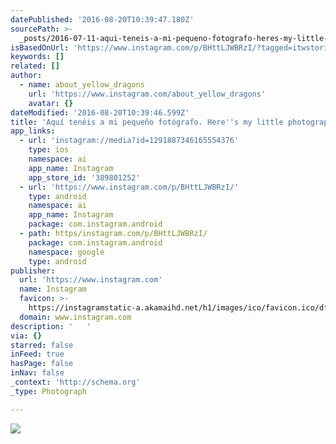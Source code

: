 ```yaml
---
datePublished: '2016-08-20T10:39:47.180Z'
sourcePath: >-
  _posts/2016-07-11-aqui-teneis-a-mi-pequeno-fotografo-heres-my-little-photogr.md
isBasedOnUrl: 'https://www.instagram.com/p/BHttLJWBRzI/?tagged=itwstories'
keywords: []
related: []
author:
  - name: about_yellow_dragons
    url: 'https://www.instagram.com/about_yellow_dragons'
    avatar: {}
dateModified: '2016-08-20T10:39:46.599Z'
title: 'Aquí tenéis a mi pequeño fotógrafo. Here''s my little photographer. '
app_links:
  - url: 'instagram://media?id=1291887346165554376'
    type: ios
    namespace: ai
    app_name: Instagram
    app_store_id: '389801252'
  - url: 'https://www.instagram.com/p/BHttLJWBRzI/'
    type: android
    namespace: ai
    app_name: Instagram
    package: com.instagram.android
  - path: https/instagram.com/p/BHttLJWBRzI/
    package: com.instagram.android
    namespace: google
    type: android
publisher:
  url: 'https://www.instagram.com'
  name: Instagram
  favicon: >-
    https://instagramstatic-a.akamaihd.net/h1/images/ico/favicon.ico/dfa85bb1fd63.ico
  domain: www.instagram.com
description: '   '
via: {}
starred: false
inFeed: true
hasPage: false
inNav: false
_context: 'http://schema.org'
_type: Photograph

---
```

![   ](https://imgflo.herokuapp.com/graph/vahj1ThiexotieMo/2b18adf2b6d98187287412011c9e09a5/noop.jpg?input=https%3A%2F%2Fscontent.cdninstagram.com%2Ft51.2885-15%2Fs640x640%2Fsh0.08%2Fe35%2F13643733_610293722480830_1582211086_n.jpg%3Fig_cache_key%3DMTI5MTg4NzM0NjE2NTU1NDM3Ng%253D%253D.2)